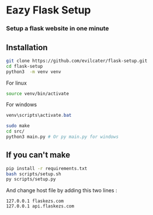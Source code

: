 # Eazy Flask Setup
### Setup a flask website in one minute

## Installation
```bash
git clone https://github.com/evilcater/flask-setup.git
cd flask-setup
python3  -m venv venv
```
For linux
```bash
source venv/bin/activate
```
For windows
```powershell
venv\scripts\activate.bat
```

```bash
sudo make
cd src/
python3 main.py # Or py main.py for windows
```

## If you can't make 

```bash
pip install -r requirements.txt
bash scripts/setup.sh
py scripts/setup.py
```
And change host file by adding this two lines :
```
127.0.0.1 flaskezs.com
127.0.0.1 api.flaskezs.com
```
